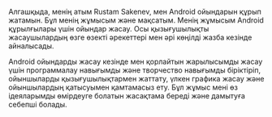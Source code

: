 Алгашқыда, менің атым Rustam Sakenev, мен Android ойындарын құрып жатамын. Бұл менің жұмысым және мақсатым. Менің жұмысым Android құрылғылары үшін ойындар жасау. Осы қызығушылықты жасаушылардың өзге өзекті әрекеттері мен әрі көңілді жазба кезінде айналысады.

Android ойындарды жасау кезінде мен қорлайтын жарылысымды жасау үшін программалау навығымды және творчество навығымды біріктіріп, ойыншыларды қызығушылықтармен жаттату, үлкен графика жасау және ойыншылардың қатысуымен қамтамасыз ету. Бұл жұмыс мені өз ідеяларымды өмірдеуге болатын жасақтама береді және дамытуға себепші болады.
